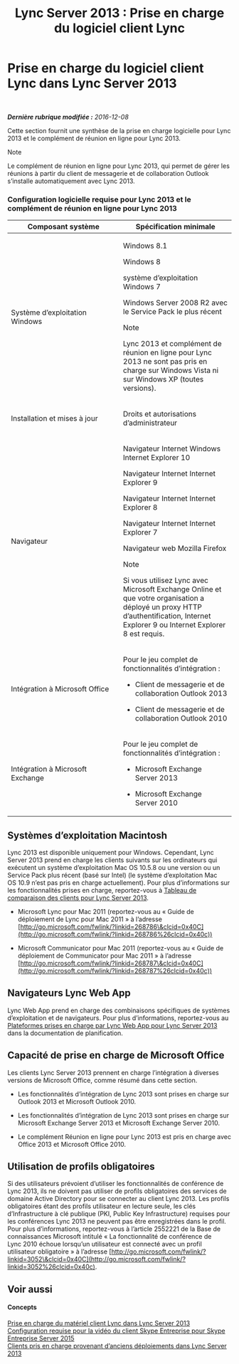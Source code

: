 ﻿---
title: 'Lync Server 2013 : Prise en charge du logiciel client Lync'
TOCTitle: Prise en charge du logiciel client Lync
ms:assetid: a6851e38-ba9a-4f19-9aa7-d8accf4d62b3
ms:mtpsurl: https://technet.microsoft.com/fr-fr/library/Gg412781(v=OCS.15)
ms:contentKeyID: 49298425
ms.date: 12/10/2016
mtps_version: v=OCS.15
ms.translationtype: HT
---

# Prise en charge du logiciel client Lync dans Lync Server 2013

 

_**Dernière rubrique modifiée :** 2016-12-08_

Cette section fournit une synthèse de la prise en charge logicielle pour Lync 2013 et le complément de réunion en ligne pour Lync 2013.

> [!NOTE]  
> Le complément de réunion en ligne pour Lync 2013, qui permet de gérer les réunions à partir du client de messagerie et de collaboration Outlook s’installe automatiquement avec Lync 2013.

### Configuration logicielle requise pour Lync 2013 et le complément de réunion en ligne pour Lync 2013

<table>
<colgroup>
<col style="width: 50%" />
<col style="width: 50%" />
</colgroup>
<thead>
<tr class="header">
<th>Composant système</th>
<th>Spécification minimale</th>
</tr>
</thead>
<tbody>
<tr class="odd">
<td><p>Système d’exploitation Windows</p></td>
<td><p>Windows 8.1</p>
<p>Windows 8</p>
<p>système d’exploitation Windows 7</p>
<p>Windows Server 2008 R2 avec le Service Pack le plus récent</p>
<div>

> [!NOTE]  
> Lync 2013 et complément de réunion en ligne pour Lync 2013 ne sont pas pris en charge sur Windows Vista ni sur Windows XP (toutes versions).
</div></td>
</tr>
<tr class="even">
<td><p>Installation et mises à jour</p></td>
<td><p>Droits et autorisations d’administrateur</p></td>
</tr>
<tr class="odd">
<td><p>Navigateur</p></td>
<td><p>Navigateur Internet Windows Internet Explorer 10</p>
<p>Navigateur Internet Internet Explorer 9</p>
<p>Navigateur Internet Internet Explorer 8</p>
<p>Navigateur Internet Internet Explorer 7</p>
<p>Navigateur web Mozilla Firefox</p>
<div>

> [!NOTE]  
> Si vous utilisez Lync avec Microsoft Exchange Online et que votre organisation a déployé un proxy HTTP d’authentification, Internet Explorer 9 ou Internet Explorer 8 est requis.
</div></td>
</tr>
<tr class="even">
<td><p>Intégration à Microsoft Office</p></td>
<td><p>Pour le jeu complet de fonctionnalités d’intégration :</p><ul><li><p>Client de messagerie et de collaboration Outlook 2013</p></li><li><p>Client de messagerie et de collaboration Outlook 2010</p></li></ul></td>
</tr>
<tr class="odd">
<td><p>Intégration à Microsoft Exchange</p></td>
<td><p>Pour le jeu complet de fonctionnalités d’intégration :</p><ul><li><p>Microsoft Exchange Server 2013</p></li><li><p>Microsoft Exchange Server 2010</p></li></ul></td>
</tr>
</tbody>
</table>


## Systèmes d’exploitation Macintosh

Lync 2013 est disponible uniquement pour Windows. Cependant, Lync Server 2013 prend en charge les clients suivants sur les ordinateurs qui exécutent un système d’exploitation Mac OS 10.5.8 ou une version ou un Service Pack plus récent (basé sur Intel) (le système d’exploitation Mac OS 10.9 n’est pas pris en charge actuellement). Pour plus d’informations sur les fonctionnalités prises en charge, reportez-vous à [Tableau de comparaison des clients pour Lync Server 2013](lync-server-2013-desktop-client-comparison-tables.md).

  - Microsoft Lync pour Mac 2011 (reportez-vous au « Guide de déploiement de Lync pour Mac 2011 » à l’adresse [http://go.microsoft.com/fwlink/?linkid=268786\&clcid=0x40C](http://go.microsoft.com/fwlink/?linkid=268786%26clcid=0x40c))

  - Microsoft Communicator pour Mac 2011 (reportez-vous au « Guide de déploiement de Communicator pour Mac 2011 » à l’adresse [http://go.microsoft.com/fwlink/?linkid=268787\&clcid=0x40C](http://go.microsoft.com/fwlink/?linkid=268787%26clcid=0x40c))

## Navigateurs Lync Web App

Lync Web App prend en charge des combinaisons spécifiques de systèmes d’exploitation et de navigateurs. Pour plus d’informations, reportez-vous au [Plateformes prises en charge par Lync Web App pour Lync Server 2013](lync-server-2013-lync-web-app-supported-platforms.md) dans la documentation de planification.

## Capacité de prise en charge de Microsoft Office

Les clients Lync Server 2013 prennent en charge l’intégration à diverses versions de Microsoft Office, comme résumé dans cette section.

  - Les fonctionnalités d’intégration de Lync 2013 sont prises en charge sur Outlook 2013 et Microsoft Outlook 2010.

  - Les fonctionnalités d’intégration de Lync 2013 sont prises en charge sur Microsoft Exchange Server 2013 et Microsoft Exchange Server 2010.

  - Le complément Réunion en ligne pour Lync 2013 est pris en charge avec Office 2013 et Microsoft Office 2010.

## Utilisation de profils obligatoires

Si des utilisateurs prévoient d’utiliser les fonctionnalités de conférence de Lync 2013, ils ne doivent pas utiliser de profils obligatoires des services de domaine Active Directory pour se connecter au client Lync 2013. Les profils obligatoires étant des profils utilisateur en lecture seule, les clés d’Infrastructure à clé publique (PKI, Public Key Infrastructure) requises pour les conférences Lync 2013 ne peuvent pas être enregistrées dans le profil. Pour plus d’informations, reportez-vous à l’article 2552221 de la Base de connaissances Microsoft intitulé « La fonctionnalité de conférence de Lync 2010 échoue lorsqu’un utilisateur est connecté avec un profil utilisateur obligatoire » à l’adresse [http://go.microsoft.com/fwlink/?linkid=3052\&clcid=0x40C](http://go.microsoft.com/fwlink/?linkid=3052%26clcid=0x40c).

## Voir aussi

#### Concepts

[Prise en charge du matériel client Lync dans Lync Server 2013](lync-server-2013-lync-client-hardware-support.md)  
[Configuration requise pour la vidéo du client Skype Entreprise pour Skype Entreprise Server 2015](lync-server-2013-lync-client-video-requirements.md)  
[Clients pris en charge provenant d’anciens déploiements dans Lync Server 2013](lync-server-2013-supported-clients-from-previous-deployments.md)

